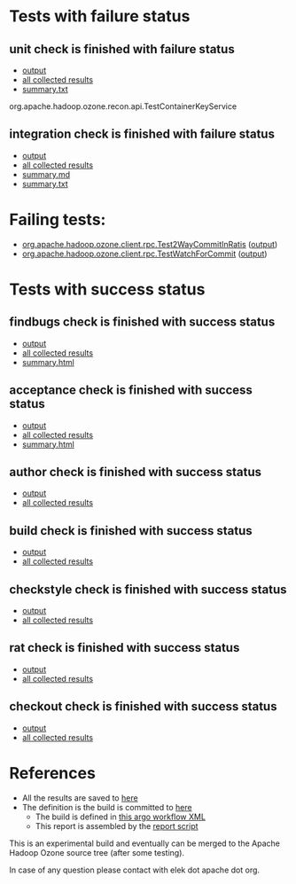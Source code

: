 # Tests with failure status

## unit check is finished with failure status

   * [output](https://raw.githubusercontent.com/elek/ozone-ci-q4/master/pr/pr-hdds-2278-9pt7w/unit/output.log)
   * [all collected results](https://github.com/elek/ozone-ci-q4/tree/master/pr/pr-hdds-2278-9pt7w/unit)
   * [summary.txt](https://github.com/elek/ozone-ci-q4/tree/master/pr/pr-hdds-2278-9pt7w/unit/summary.txt)

org.apache.hadoop.ozone.recon.api.TestContainerKeyService

## integration check is finished with failure status

   * [output](https://raw.githubusercontent.com/elek/ozone-ci-q4/master/pr/pr-hdds-2278-9pt7w/integration/output.log)
   * [all collected results](https://github.com/elek/ozone-ci-q4/tree/master/pr/pr-hdds-2278-9pt7w/integration)
   * [summary.md](https://github.com/elek/ozone-ci-q4/tree/master/pr/pr-hdds-2278-9pt7w/integration/summary.md)
   * [summary.txt](https://github.com/elek/ozone-ci-q4/tree/master/pr/pr-hdds-2278-9pt7w/integration/summary.txt)

# Failing tests: 

 * [org.apache.hadoop.ozone.client.rpc.Test2WayCommitInRatis](hadoop-ozone/integration-test/org.apache.hadoop.ozone.client.rpc.Test2WayCommitInRatis.txt) ([output](hadoop-ozone/integration-test/org.apache.hadoop.ozone.client.rpc.Test2WayCommitInRatis-output.txt))
 * [org.apache.hadoop.ozone.client.rpc.TestWatchForCommit](hadoop-ozone/integration-test/org.apache.hadoop.ozone.client.rpc.TestWatchForCommit.txt) ([output](hadoop-ozone/integration-test/org.apache.hadoop.ozone.client.rpc.TestWatchForCommit-output.txt))


# Tests with success status

## findbugs check is finished with success status

   * [output](https://raw.githubusercontent.com/elek/ozone-ci-q4/master/pr/pr-hdds-2278-9pt7w/findbugs/output.log)
   * [all collected results](https://github.com/elek/ozone-ci-q4/tree/master/pr/pr-hdds-2278-9pt7w/findbugs)
   * [summary.html](https://elek.github.io/ozone-ci-q4/pr/pr-hdds-2278-9pt7w/findbugs/summary.html)


## acceptance check is finished with success status

   * [output](https://raw.githubusercontent.com/elek/ozone-ci-q4/master/pr/pr-hdds-2278-9pt7w/acceptance/output.log)
   * [all collected results](https://github.com/elek/ozone-ci-q4/tree/master/pr/pr-hdds-2278-9pt7w/acceptance)
   * [summary.html](https://elek.github.io/ozone-ci-q4/pr/pr-hdds-2278-9pt7w/acceptance/summary.html)


## author check is finished with success status

   * [output](https://raw.githubusercontent.com/elek/ozone-ci-q4/master/pr/pr-hdds-2278-9pt7w/author/output.log)
   * [all collected results](https://github.com/elek/ozone-ci-q4/tree/master/pr/pr-hdds-2278-9pt7w/author)


## build check is finished with success status

   * [output](https://raw.githubusercontent.com/elek/ozone-ci-q4/master/pr/pr-hdds-2278-9pt7w/build/output.log)
   * [all collected results](https://github.com/elek/ozone-ci-q4/tree/master/pr/pr-hdds-2278-9pt7w/build)


## checkstyle check is finished with success status

   * [output](https://raw.githubusercontent.com/elek/ozone-ci-q4/master/pr/pr-hdds-2278-9pt7w/checkstyle/output.log)
   * [all collected results](https://github.com/elek/ozone-ci-q4/tree/master/pr/pr-hdds-2278-9pt7w/checkstyle)


## rat check is finished with success status

   * [output](https://raw.githubusercontent.com/elek/ozone-ci-q4/master/pr/pr-hdds-2278-9pt7w/rat/output.log)
   * [all collected results](https://github.com/elek/ozone-ci-q4/tree/master/pr/pr-hdds-2278-9pt7w/rat)


## checkout check is finished with success status

   * [output](https://raw.githubusercontent.com/elek/ozone-ci-q4/master/pr/pr-hdds-2278-9pt7w/checkout/output.log)
   * [all collected results](https://github.com/elek/ozone-ci-q4/tree/master/pr/pr-hdds-2278-9pt7w/checkout)




# References

 * All the results are saved to [here](https://github.com/elek/ozone-ci-q4/tree/master/pr/pr-hdds-2278-9pt7w/)
 * The definition is the build is committed to [here](https://github.com/elek/argo-ozone)
    * The build is defined in [this argo workflow XML](https://github.com/elek/argo-ozone/blob/master/ozone-build.yaml)
    * This report is assembled by the [report script](https://github.com/elek/argo-ozone/blob/master/scripts/report.sh)

This is an experimental build and eventually can be merged to the Apache Hadoop Ozone source tree (after some testing).

In case of any question please contact with elek dot apache dot org.
